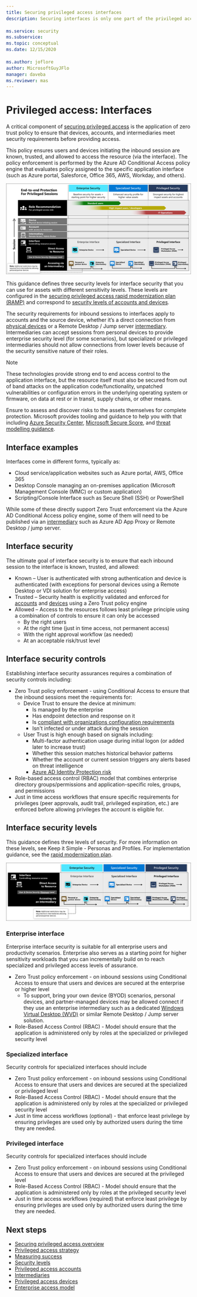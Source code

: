 ```yaml
---
title: Securing privileged access interfaces
description: Securing interfaces is only one part of the privileged access story

ms.service: security
ms.subservice: 
ms.topic: conceptual
ms.date: 12/15/2020

ms.author: joflore
author: MicrosoftGuyJFlo
manager: daveba
ms.reviewer: mas
---
```

# Privileged access: Interfaces

A critical component of [securing privileged access](overview.md) is the application of zero trust policy to ensure that devices, accounts, and intermediaries meet security requirements before providing access. 

This policy ensures users and devices initiating the inbound session are known, trusted, and allowed to access the resource (via the interface). The policy enforcement is performed by the Azure AD Conditional Access policy engine that evaluates policy assigned to the specific application interface (such as Azure portal, Salesforce, Office 365, AWS, Workday, and others).
	
![Protecting resources by protecting interfaces](./media/privileged-access-interfaces/control-access-using-interfaces.png)

This guidance defines three security levels for interface security that you can use for assets with different sensitivity levels. These levels are configured in the [securing privileged access rapid modernization plan (RAMP)](security-rapid-modernization-plan.md) and correspond to [security levels of accounts and devices](privileged-access-security-levels.md).

The security requirements for inbound sessions to interfaces apply to accounts and the source device, whether it’s a direct connection from [physical devices](privileged-access-devices.md) or a Remote Desktop / Jump server [intermediary](privileged-access-intermediaries.md). Intermediaries can accept sessions from personal devices to provide enterprise security level (for some scenarios), but specialized or privileged intermediaries should not allow connections from lower levels because of the security sensitive nature of their roles. 

> [!NOTE]
> These technologies provide strong end to end access control to the application interface, but the resource itself must also be secured from out of band attacks on the application code/functionality, unpatched vulnerabilities or configuration errors in the underlying operating system or firmware, on data at rest or in transit, supply chains, or other means. 
> 
> Ensure to assess and discover risks to the assets themselves for complete protection. Microsoft provides tooling and guidance to help you with that including [Azure Security Center](https://docs.microsoft.com/azure/security-center/security-center-introduction), [Microsoft Secure Score](https://docs.microsoft.com/microsoft-365/security/mtp/microsoft-secure-score), and [threat modelling guidance](https://www.microsoft.com/securityengineering/sdl/threatmodeling).  

## Interface examples

Interfaces come in different forms, typically as:

- Cloud service/application websites such as Azure portal, AWS, Office 365
- Desktop Console managing an on-premises application (Microsoft Management Console (MMC) or custom application)
- Scripting/Console Interface such as Secure Shell (SSH) or PowerShell 

While some of these directly support Zero Trust enforcement via the Azure AD Conditional Access policy engine, some of them will need to be published via an [intermediary](privileged-access-intermediaries.md) such as Azure AD App Proxy or Remote Desktop / jump server. 

## Interface security 

The ultimate goal of interface security is to ensure that each inbound session to the interface is known, trusted, and allowed:

- Known – User is authenticated with strong authentication and device is authenticated (with exceptions for personal devices using a Remote Desktop or VDI solution for enterprise access)
- Trusted – Security health is explicitly validated and enforced for [accounts](privileged-access-accounts.md) and [devices](privileged-access-devices.md) using a Zero Trust policy engine
- Allowed – Access to the resources follows least privilege principle using a combination of controls to ensure it can only be accessed
   - By the right users
   - At the right time (just in time access, not permanent access)
   - With the right approval workflow (as needed)
   - At an acceptable risk/trust level

## Interface security controls

Establishing interface security assurances requires a combination of security controls including:

- Zero Trust policy enforcement - using Conditional Access to ensure that the inbound sessions meet the requirements for:
   - Device Trust to ensure the device at minimum:
      - Is managed by the enterprise
      - Has endpoint detection and response on it
      - Is [compliant with organizations configuration requirements](https://docs.microsoft.com/mem/intune/protect/device-compliance-get-started)
      - Isn't infected or under attack during the session
   - User Trust is high enough based on signals including:
      - Multi-factor authentication usage during initial logon (or added later to increase trust)
      - Whether this session matches historical behavior patterns
      - Whether the account or current session triggers any alerts based on threat intelligence
      - [Azure AD Identity Protection risk](https://docs.microsoft.com/azure/active-directory/identity-protection/overview-identity-protection#risk-detection-and-remediation)
- Role-based access control (RBAC) model that combines enterprise directory groups/permissions and application-specific roles, groups, and permissions
- Just in time access workflows that ensure specific requirements for privileges (peer approvals, audit trail, privileged expiration, etc.) are enforced before allowing privileges the account is eligible for. 

## Interface security levels

This guidance defines three levels of security. For more information on these levels, see Keep it Simple - Personas and Profiles. 
For implementation guidance, see the [rapid modernization plan](security-rapid-modernization-plan.md).
	
![Controlling resources access to specific interface security levels](./media/privileged-access-interfaces/interface-security-levels.png)

### Enterprise interface 

Enterprise interface security is suitable for all enterprise users and productivity scenarios. Enterprise also serves as a starting point for higher sensitivity workloads that you can incrementally build on to reach specialized and privileged access levels of assurance. 

- Zero Trust policy enforcement - on inbound sessions using Conditional Access to ensure that users and devices are secured at the enterprise or higher level
   - To support, bring your own device (BYOD) scenarios, personal devices, and partner-managed devices may be allowed connect if they use an enterprise intermediary such as a dedicated [Windows Virtual Desktop (WVD)](https://docs.microsoft.com/azure/virtual-desktop/security-guide) or similar Remote Desktop / Jump server solution. 
- Role-Based Access Control (RBAC) - Model should ensure that the application is administered only by roles at the specialized or privileged security level

### Specialized interface 

Security controls for specialized interfaces should include 

- Zero Trust policy enforcement - on inbound sessions using Conditional Access to ensure that users and devices are secured at the specialized or privileged level
- Role-Based Access Control (RBAC) - Model should ensure that the application is administered only by roles at the specialized or privileged security level
- Just in time access workflows (optional) - that enforce least privilege by ensuring privileges are used only by authorized users during the time they are needed. 
	
### Privileged interface 

Security controls for specialized interfaces should include

- Zero Trust policy enforcement - on inbound sessions using Conditional Access to ensure that users and devices are secured at  the privileged level
- Role-Based Access Control (RBAC) - Model should ensure that the application is administered only by roles at the privileged security level
- Just in time access workflows (required) that enforce least privilege by ensuring privileges are used only by authorized users during the time they are needed. 

## Next steps

- [Securing privileged access overview](overview.md)
- [Privileged access strategy](privileged-access-strategy.md)
- [Measuring success](privileged-access-success-criteria.md)
- [Security levels](privileged-access-security-levels.md)
- [Privileged access accounts](privileged-access-accounts.md)
- [Intermediaries](privileged-access-intermediaries.md)
- [Privileged access devices](privileged-access-devices.md)
- [Enterprise access model](privileged-access-access-model.md)
